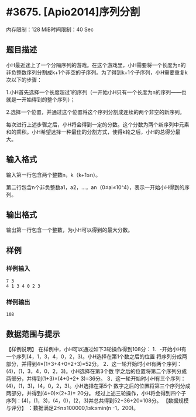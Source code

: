 # #3675. [Apio2014]序列分割

内存限制：128 MiB时间限制：40 Sec

## 题目描述

小H最近迷上了一个分隔序列的游戏。在这个游戏里，小H需要将一个长度为n的非负整数序列分割成k+1个非空的子序列。为了得到k+1个子序列，小H需要重复k次以下的步骤：

1.小H首先选择一个长度超过1的序列（一开始小H只有一个长度为n的序列&mdash;&mdash;也就是一开始得到的整个序列）；

2.选择一个位置，并通过这个位置将这个序列分割成连续的两个非空的新序列。

每次进行上述步骤之后，小H将会得到一定的分数。这个分数为两个新序列中元素和的乘积。小H希望选择一种最佳的分割方式，使得k轮之后，小H的总得分最大。

## 输入格式

输入第一行包含两个整数n，k（k+1&le;n）。

第二行包含n个非负整数a1，a2，...，an（0&le;ai&le;10^4），表示一开始小H得到的序列。

## 输出格式

输出第一行包含一个整数，为小H可以得到的最大分数。

## 样例

### 样例输入

    
    7 3 
    4 1 3 4 0 2 3 
    
    

### 样例输出

    
    108 
    
    

## 数据范围与提示


【样例说明】 
在样例中，小H可以通过如下3轮操作得到108分： 
1．-开始小H有一个序列(4，1，3，4，0，2，3)。小H选择在第1个数之后的位置 
将序列分成两部分，并得到4&times;(1+3+4+0+2+3)=52分。 
2．这一轮开始时小H有两个序列：(4)，(1，3，4，0，2，3)。小H选择在第3个数 
字之后的位置将第二个序列分成两部分，并得到(1+3)&times;(4+0+2+ 
3)=36分。 
3．这一轮开始时小H有三个序列：(4)，(1，3)，(4，0，2，3)。小H选择在第5个 
数字之后的位置将第三个序列分成两部分，并得到(4+0)&times;(2+3)= 
20分。 
经过上述三轮操作，小H将会得到四个子序列：(4)，(1，3)，(4，0)，(2，3)并总共得到52+36+20=108分。 
【数据规模与评分】 
：数据满足2&le;n&le;100000,1&le;k&le;min(n -1，200)。
